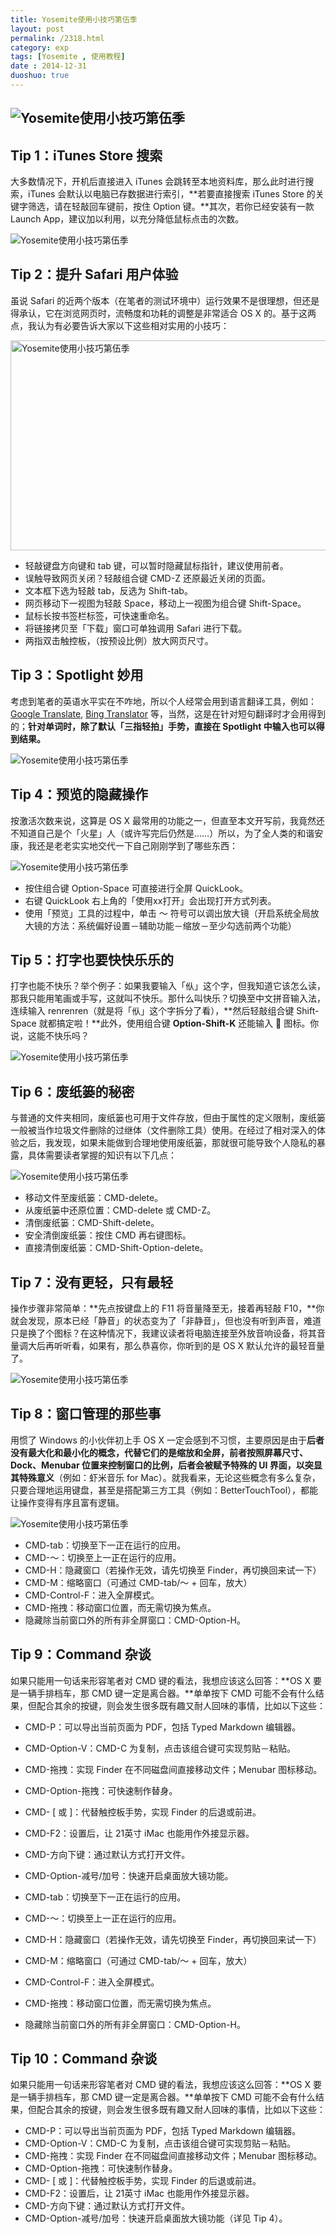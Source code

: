 ```yaml
---
title: Yosemite使用小技巧第伍季
layout: post
permalink: /2318.html
category: exp
tags: [Yosemite , 使用教程]
date : 2014-12-31
duoshuo: true
---
```

## ![Yosemite使用小技巧第伍季][1]


## Tip 1：iTunes Store 搜索

大多数情况下，开机后直接进入 iTunes 会跳转至本地资料库，那么此时进行搜索，iTunes 会默认以电脑已存数据进行索引，**若要直接搜索 iTunes Store 的关键字筛选，请在轻敲回车键前，按住 Option 键。**其次，若你已经安装有一款 Launch App，建议加以利用，以充分降低鼠标点击的次数。

![Yosemite使用小技巧第伍季][2]

## Tip 2：提升 Safari 用户体验

虽说 Safari 的近两个版本（在笔者的测试环境中）运行效果不是很理想，但还是得承认，它在浏览网页时，流畅度和功耗的调整是非常适合 OS X 的。基于这两点，我认为有必要告诉大家以下这些相对实用的小技巧：

<img class="alignnone" src="/wp-content/uploads/sinapicv2-backup/2318-ww3-large-005V4vEUjw1enubtwfkh5j30e909cmxt.jpg" alt="Yosemite使用小技巧第伍季" width="513" height="336" />

  * 轻敲键盘方向键和 tab 键，可以暂时隐藏鼠标指针，建议使用前者。
  * 误触导致网页关闭？轻敲组合键 CMD-Z 还原最近关闭的页面。
  * 文本框下选为轻敲 tab，反选为 Shift-tab。
  * 网页移动下一视图为轻敲 Space，移动上一视图为组合键 Shift-Space。
  * 鼠标长按书签栏标签，可快速重命名。
  * 将链接拷贝至「下载」窗口可单独调用 Safari 进行下载。
  * 两指双击触控板，（按预设比例）放大网页尺寸。

## Tip 3：Spotlight 妙用

考虑到笔者的英语水平实在不咋地，所以个人经常会用到语言翻译工具，例如：<a href="http://translate.google.com/" target="_blank">Google Translate</a>, <a href="http://www.bing.com/translator/" target="_blank">Bing Translator</a> 等，当然，这是在针对短句翻译时才会用得到的；**针对单词时，除了默认「三指轻拍」手势，直接在 Spotlight 中输入也可以得到结果。**

![Yosemite使用小技巧第伍季][3]

## Tip 4：预览的隐藏操作

按激活次数来说，这算是 OS X 最常用的功能之一，但直至本文开写前，我竟然还不知道自己是个「火星」人（或许写完后仍然是&#8230;&#8230;）所以，为了全人类的和谐安康，我还是老老实实地交代一下自己刚刚学到了哪些东西：

![Yosemite使用小技巧第伍季][4]

  * 按住组合键 Option-Space 可直接进行全屏 QuickLook。
  * 右键 QuickLook 右上角的「使用xx打开」会出现打开方式列表。
  * 使用「预览」工具的过程中，单击 ～ 符号可以调出放大镜（开启系统全局放大镜的方法：系统偏好设置－辅助功能－缩放－至少勾选前两个功能）

## Tip 5：打字也要快快乐乐的

打字也能不快乐？举个例子：如果我要输入「㐺」这个字，但我知道它该怎么读，那我只能用笔画或手写，这就叫不快乐。那什么叫快乐？切换至中文拼音输入法，连续输入 renrenren（就是将「㐺」这个字拆分了看），**然后轻敲组合键 Shift-Space 就都搞定啦！**此外，使用组合键 **Option-Shift-K** 还能输入  图标。你说，这能不快乐吗？

![Yosemite使用小技巧第伍季][5]

## Tip 6：废纸篓的秘密

与普通的文件夹相同，废纸篓也可用于文件存放，但由于属性的定义限制，废纸篓一般被当作垃圾文件删除的过继体（文件删除工具）使用。在经过了相对深入的体验之后，我发现，如果未能做到合理地使用废纸篓，那就很可能导致个人隐私的暴露，具体需要读者掌握的知识有以下几点：

![Yosemite使用小技巧第伍季][6]

  * 移动文件至废纸篓：CMD-delete。
  * 从废纸篓中还原位置：CMD-delete 或 CMD-Z。
  * 清倒废纸篓：CMD-Shift-delete。
  * 安全清倒废纸篓：按住 CMD 再右键图标。
  * 直接清倒废纸篓：CMD-Shift-Option-delete。

## Tip 7：没有更轻，只有最轻

操作步骤非常简单：**先点按键盘上的 F11 将音量降至无，接着再轻敲 F10，**你就会发现，原本已经「静音」的状态变为了「非静音」，但也没有听到声音，难道只是换了个图标？在这种情况下，我建议读者将电脑连接至外放音响设备，将其音量调大后再听听看，如果有，那么恭喜你，你听到的是 OS X 默认允许的最轻音量了。

![Yosemite使用小技巧第伍季][7]

## Tip 8：窗口管理的那些事

用惯了 Windows 的小伙伴初上手 OS X 一定会感到不习惯，主要原因是由于**后者没有最大化和最小化的概念，代替它们的是缩放和全屏，前者按照屏幕尺寸、Dock、Menubar 位置来控制窗口的比例，后者会被赋予特殊的 UI 界面，以突显其特殊意义**（例如：虾米音乐 for Mac）。就我看来，无论这些概念有多么复杂，只要合理地运用键盘，甚至是搭配第三方工具（例如：BetterTouchTool），都能让操作变得有序且富有逻辑。

![Yosemite使用小技巧第伍季][8]

  * CMD-tab：切换至下一正在运行的应用。
  * CMD-～：切换至上一正在运行的应用。
  * CMD-H：隐藏窗口（若操作无效，请先切换至 Finder，再切换回来试一下）
  * CMD-M：缩略窗口（可通过 CMD-tab/～ + 回车，放大）
  * CMD-Control-F：进入全屏模式。
  * CMD-拖拽：移动窗口位置，而无需切换为焦点。
  * 隐藏除当前窗口外的所有非全屏窗口：CMD-Option-H。

## Tip 9：Command 杂谈

如果只能用一句话来形容笔者对 CMD 键的看法，我想应该这么回答：**OS X 要是一辆手排档车，那 CMD 键一定是离合器。**单单按下 CMD 可能不会有什么结果，但配合其余的按键，则会发生很多既有趣又耐人回味的事情，比如以下这些：

  * CMD-P：可以导出当前页面为 PDF，包括 Typed Markdown 编辑器。
  * CMD-Option-V：CMD-C 为复制，点击该组合键可实现剪贴－粘贴。
  * CMD-拖拽：实现 Finder 在不同磁盘间直接移动文件；Menubar 图标移动。
  * CMD-Option-拖拽：可快速制作替身。
  * CMD- [ 或 ]：代替触控板手势，实现 Finder 的后退或前进。
  * CMD-F2：设置后，让 21英寸 iMac 也能用作外接显示器。
  * CMD-方向下键：通过默认方式打开文件。
  * CMD-Option-减号/加号：快速开启桌面放大镜功能。

  * CMD-tab：切换至下一正在运行的应用。
  * CMD-～：切换至上一正在运行的应用。
  * CMD-H：隐藏窗口（若操作无效，请先切换至 Finder，再切换回来试一下）
  * CMD-M：缩略窗口（可通过 CMD-tab/～ + 回车，放大）
  * CMD-Control-F：进入全屏模式。
  * CMD-拖拽：移动窗口位置，而无需切换为焦点。
  * 隐藏除当前窗口外的所有非全屏窗口：CMD-Option-H。

## Tip 10：Command 杂谈

如果只能用一句话来形容笔者对 CMD 键的看法，我想应该这么回答：**OS X 要是一辆手排档车，那 CMD 键一定是离合器。**单单按下 CMD 可能不会有什么结果，但配合其余的按键，则会发生很多既有趣又耐人回味的事情，比如以下这些：

  * CMD-P：可以导出当前页面为 PDF，包括 Typed Markdown 编辑器。
  * CMD-Option-V：CMD-C 为复制，点击该组合键可实现剪贴－粘贴。
  * CMD-拖拽：实现 Finder 在不同磁盘间直接移动文件；Menubar 图标移动。
  * CMD-Option-拖拽：可快速制作替身。
  * CMD- [ 或 ]：代替触控板手势，实现 Finder 的后退或前进。
  * CMD-F2：设置后，让 21英寸 iMac 也能用作外接显示器。
  * CMD-方向下键：通过默认方式打开文件。
  * CMD-Option-减号/加号：快速开启桌面放大镜功能（详见 Tip 4）。



 [1]: /wp-content/uploads/sinapicv2-backup/2318-ww4-large-005V4vEUjw1enubr5cknfj30iw0dfacc.jpg
 [2]: /wp-content/uploads/sinapicv2-backup/2318-ww3-large-005V4vEUjw1enubsrvp0nj30kt0arjso.jpg
 [3]: /wp-content/uploads/sinapicv2-backup/2318-ww2-large-005V4vEUjw1enubw1cw4mj30j60c7ta5.jpg
 [4]: /wp-content/uploads/sinapicv2-backup/2318-ww4-large-005V4vEUjw1enubygvg42j30hy0a0tbd.jpg
 [5]: /wp-content/uploads/sinapicv2-backup/2318-ww2-large-005V4vEUjw1enubzmg0xij30gq071glt.jpg
 [6]: /wp-content/uploads/sinapicv2-backup/2318-ww2-large-005V4vEUjw1enuc09ovg5j30e606e3zy.jpg
 [7]: /wp-content/uploads/sinapicv2-backup/2318-ww4-large-005V4vEUjw1enuc0nui1rj30a406xgmp.jpg
 [8]: /wp-content/uploads/sinapicv2-backup/2318-ww2-large-005V4vEUjw1enuc0xlrxej30e40660ti.jpg


